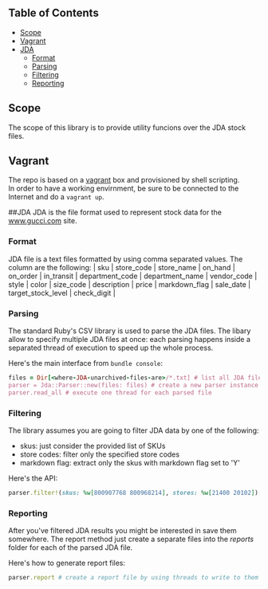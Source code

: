 ## Table of Contents
* [Scope](#scope)
* [Vagrant](#vagrant)
* [JDA](#jda)
  * [Format](#format)
  * [Parsing](#parsing)
  * [Filtering](#filtering)
  * [Reporting](#reporting)

## Scope
The scope of this library is to provide utility funcions over the JDA stock files.

## Vagrant
The repo is based on a [vagrant](https://www.vagrantup.com/) box and provisioned by shell scripting.  
In order to have a working envirnment, be sure to be connected to the Internet and
do a `vagrant up`. 

##JDA
JDA is the file format used to represent stock data for the www.gucci.com site.

### Format
JDA file is a text files formatted by using comma separated values. The column are
the following:
| sku | store_code | store_name | on_hand | on_order | in_transit | department_code | department_name | vendor_code | style | color | size_code | description | price | markdown_flag | sale_date | target_stock_level | check_digit |

### Parsing
The standard Ruby's CSV library is used to parse the JDA files. 
The libary allow to specify multiple JDA files at once: each parsing happens inside a separated thread of execution to speed up the whole process.

Here's the main interface from `bundle console`:
```ruby
files = Dir[<where-JDA-unarchived-files-are>/*.txt] # list all JDA files into a directory
parser = Jda::Parser::new(files: files) # create a new parser instance
parser.read_all # execute one thread for each parsed file
```

### Filtering
The library assumes you are going to filter JDA data by one of the following:
* skus: just consider the provided list of SKUs
* store codes: filter only the specified store codes
* markdown flag: extract only the skus with markdown flag set to 'Y'

Here's the API:
```ruby
parser.filter!(skus: %w[800907768 800968214], stores: %w[21400 20102]) # extract only the specified two skus for the provided two store codes, keep in mind the parsed results are changed in place to spare memory
```

### Reporting
After you've filtered JDA results you might be interested in save them somewhere.
The report method just create a separate files into the *reports* folder for each of the parsed JDA file.

Here's how to generate report files:
```ruby
parser.report # create a report file by using threads to write to them
```
